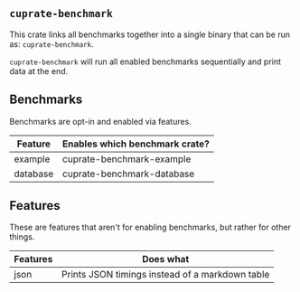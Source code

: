 ## `cuprate-benchmark`
This crate links all benchmarks together into a single binary that can be run as: `cuprate-benchmark`.

`cuprate-benchmark` will run all enabled benchmarks sequentially and print data at the end.

## Benchmarks
Benchmarks are opt-in and enabled via features.

| Feature  | Enables which benchmark crate? |
|----------|--------------------------------|
| example  | cuprate-benchmark-example      |
| database | cuprate-benchmark-database     |

## Features
These are features that aren't for enabling benchmarks, but rather for other things.

| Features | Does what |
|----------|-----------|
| json     | Prints JSON timings instead of a markdown table